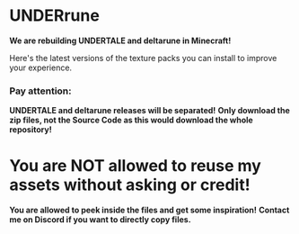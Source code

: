 # UNDERrune

**We are rebuilding UNDERTALE and deltarune in Minecraft!**

Here's the latest versions of the texture packs you can install to improve your experience.

### **Pay attention:**
**UNDERTALE and deltarune releases will be separated!**
**Only download the zip files, not the Source Code as this would download the whole repository!**


# **You are NOT allowed to reuse my assets without asking or credit!**
**You are allowed to peek inside the files and get some inspiration!**
**Contact me on Discord if you want to directly copy files.**
